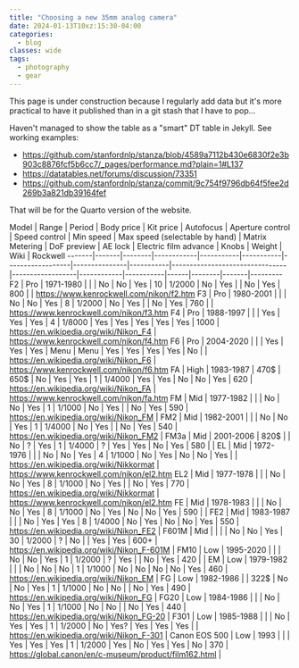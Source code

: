 ```yaml
---
title: "Choosing a new 35mm analog camera"
date: 2024-01-13T10xz:15:30-04:00
categories:
  - blog
classes: wide
tags:
  - photography
  - gear
---
```


This page is under construction because I regularly add data but it's more practical to have it published than in a git stash that I have to pop...

Haven't managed to show the table as a "smart" DT table in Jekyll. See working examples:
 - <https://github.com/stanfordnlp/stanza/blob/4589a7112b430e6830f2e3b903c8876fcf5b6cc7/_pages/performance.md?plain=1#L137>
 - <https://datatables.net/forums/discussion/73351>
 - <https://github.com/stanfordnlp/stanza/commit/9c754f9796db64f5fee2d269b3a821db39164fef>

That will be for the Quarto version of the website.

 Model | Range | Period | Body price | Kit price | Autofocus | Aperture control | Speed control | Min speed | Max speed (selectable by hand) | Matrix Metering | DoF preview | AE lock | Electric film advance | Knobs | Weight | Wiki | Rockwell 
-------|-------|--------|------------|-----------|-----------|------------------|---------------|-----------|--------------------------------|------------------|------------|-----------|------|--------|-------|---------
F2 | Pro | 1971-1980 |  |  | No | No | Yes | 10 | 1/2000 | No | Yes | | No | Yes | 800 |  | https://www.kenrockwell.com/nikon/f2.htm 
F3 | Pro | 1980-2001 |  |  | No | No | Yes | 8 | 1/2000 | No | Yes | | No | Yes | 760 |  | https://www.kenrockwell.com/nikon/f3.htm 
F4 | Pro | 1988-1997 |  |  | Yes | Yes | Yes | 4 | 1/8000 | Yes | Yes | Yes | Yes | Yes | 1000 | https://en.wikipedia.org/wiki/Nikon_F4 | https://www.kenrockwell.com/nikon/f4.htm
F6 | Pro | 2004-2020 |  |  | Yes |  Yes | Yes | Menu | Menu | Yes | Yes | Yes | Yes | No |  | https://en.wikipedia.org/wiki/Nikon_F6 | https://www.kenrockwell.com/nikon/f6.htm
FA | High | 1983-1987 | 470$ | 650$ | No | Yes | Yes | 1 | 1/4000 | Yes | Yes | No | No | Yes | 620 | https://en.wikipedia.org/wiki/Nikon_FA | https://www.kenrockwell.com/nikon/fa.htm 
FM | Mid | 1977-1982 |  |  | No | No | Yes | 1 | 1/1000 | No | Yes | |  No | Yes | 590 | https://en.wikipedia.org/wiki/Nikon_FM |
FM2 | Mid | 1982-2001 |  |  | No | No | Yes | 1 | 1/4000 | No | Yes | | No | Yes | 540 | https://en.wikipedia.org/wiki/Nikon_FM2 |
FM3a | Mid | 2001-2006 | 820$ |  | No | ? | Yes | 1 | 1/4000 | ? | Yes | Yes | No | Yes | 580 | | 
EL | Mid | 1972-1976 |  |  | No | No | Yes | 4 | 1/1000 | No | Yes | No | No | Yes | | https://en.wikipedia.org/wiki/Nikkormat | https://www.kenrockwell.com/nikon/el2.htm 
EL2 | Mid | 1977-1978 |  |  | No | No | Yes | 8 | 1/1000 | No | Yes | | No | Yes | 770 | https://en.wikipedia.org/wiki/Nikkormat | https://www.kenrockwell.com/nikon/el2.htm 
FE | Mid | 1978-1983 |  |  | No | No | Yes | 8 | 1/1000 | No | Yes | No | No | Yes | 590 | |
FE2 | Mid | 1983-1987 |  |  | No | Yes | Yes | 8 | 1/4000 | No | Yes | No |  No | Yes | 550 | https://en.wikipedia.org/wiki/Nikon_FE2 |
F601M | Mid |  |  |  | No | No | Yes | 30 | 1/2000 | ? | No | | Yes | Yes | 600+ | https://en.wikipedia.org/wiki/Nikon_F-601M |
FM10 | Low | 1995-2020 |  |  | No | No | Yes | 1 | 1/2000 | ? | Yes | | No | Yes | 420 | |
EM | Low | 1979-1982 |  |  | No | No | No | 1 | 1/1000 | No | No | No | No | Yes | 460 | https://en.wikipedia.org/wiki/Nikon_EM |
FG | Low | 1982-1986 |  | 322$ | No | No | Yes | 1 | 1/1000 | No | No | | No | Yes | 490 | https://en.wikipedia.org/wiki/Nikon_FG |
FG20 | Low | 1984-1986 |  |  | No | No | Yes | 1 | 1/1000 | No | No | | No | Yes | 440 | https://en.wikipedia.org/wiki/Nikon_FG-20 | 
F301 | Low | 1985-1988 |  |  | No | Yes | Yes | 1 | 1/2000 | No | Yes? | Yes | Yes | Yes |  | https://en.wikipedia.org/wiki/Nikon_F-301 | 
Canon EOS 500 | Low | 1993 |  |  | Yes | Yes | Yes | 1 | 1/2000 | Yes | No | Yes | Yes | No | 370 | https://global.canon/en/c-museum/product/film162.html |
